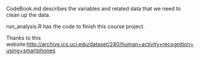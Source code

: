 CodeBook.md describes the variables and related data that we need to clean up the data.

run_analysis.R has the code to finish this course project. 



Thanks to this website:http://archive.ics.uci.edu/dataset/240/human+activity+recognition+using+smartphones
